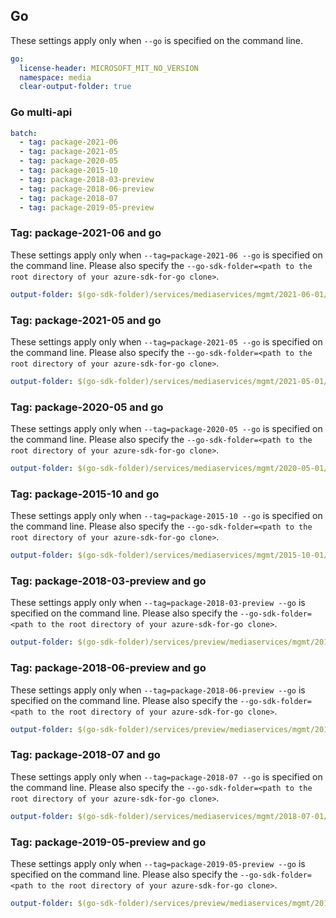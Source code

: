 ## Go

These settings apply only when `--go` is specified on the command line.

```yaml $(go)
go:
  license-header: MICROSOFT_MIT_NO_VERSION
  namespace: media
  clear-output-folder: true
```

### Go multi-api

```yaml $(go) && $(multiapi)
batch:
  - tag: package-2021-06
  - tag: package-2021-05
  - tag: package-2020-05
  - tag: package-2015-10
  - tag: package-2018-03-preview
  - tag: package-2018-06-preview
  - tag: package-2018-07
  - tag: package-2019-05-preview
```

### Tag: package-2021-06 and go

These settings apply only when `--tag=package-2021-06 --go` is specified on the command line.
Please also specify the `--go-sdk-folder=<path to the root directory of your azure-sdk-for-go clone>`.

```yaml $(tag) == 'package-2021-06' && $(go)
output-folder: $(go-sdk-folder)/services/mediaservices/mgmt/2021-06-01/$(namespace)
```

### Tag: package-2021-05 and go

These settings apply only when `--tag=package-2021-05 --go` is specified on the command line.
Please also specify the `--go-sdk-folder=<path to the root directory of your azure-sdk-for-go clone>`.

```yaml $(tag) == 'package-2021-05' && $(go)
output-folder: $(go-sdk-folder)/services/mediaservices/mgmt/2021-05-01/$(namespace)
```

### Tag: package-2020-05 and go

These settings apply only when `--tag=package-2020-05 --go` is specified on the command line.
Please also specify the `--go-sdk-folder=<path to the root directory of your azure-sdk-for-go clone>`.

```yaml $(tag) == 'package-2020-05' && $(go)
output-folder: $(go-sdk-folder)/services/mediaservices/mgmt/2020-05-01/$(namespace)
```

### Tag: package-2015-10 and go

These settings apply only when `--tag=package-2015-10 --go` is specified on the command line.
Please also specify the `--go-sdk-folder=<path to the root directory of your azure-sdk-for-go clone>`.

```yaml $(tag) == 'package-2015-10' && $(go)
output-folder: $(go-sdk-folder)/services/mediaservices/mgmt/2015-10-01/$(namespace)
```

### Tag: package-2018-03-preview and go

These settings apply only when `--tag=package-2018-03-preview --go` is specified on the command line.
Please also specify the `--go-sdk-folder=<path to the root directory of your azure-sdk-for-go clone>`.

```yaml $(tag) == 'package-2018-03-preview' && $(go)
output-folder: $(go-sdk-folder)/services/preview/mediaservices/mgmt/2018-03-30-preview/$(namespace)
```

### Tag: package-2018-06-preview and go

These settings apply only when `--tag=package-2018-06-preview --go` is specified on the command line.
Please also specify the `--go-sdk-folder=<path to the root directory of your azure-sdk-for-go clone>`.

```yaml $(tag) == 'package-2018-06-preview' && $(go)
output-folder: $(go-sdk-folder)/services/preview/mediaservices/mgmt/2018-06-01-preview/$(namespace)
```

### Tag: package-2018-07 and go

These settings apply only when `--tag=package-2018-07 --go` is specified on the command line.
Please also specify the `--go-sdk-folder=<path to the root directory of your azure-sdk-for-go clone>`.

```yaml $(tag) == 'package-2018-07' && $(go)
output-folder: $(go-sdk-folder)/services/mediaservices/mgmt/2018-07-01/$(namespace)
```

### Tag: package-2019-05-preview and go

These settings apply only when `--tag=package-2019-05-preview --go` is specified on the command line.
Please also specify the `--go-sdk-folder=<path to the root directory of your azure-sdk-for-go clone>`.

```yaml $(tag) == 'package-2019-05-preview' && $(go)
output-folder: $(go-sdk-folder)/services/preview/mediaservices/mgmt/2019-05-01-preview/$(namespace)
```
